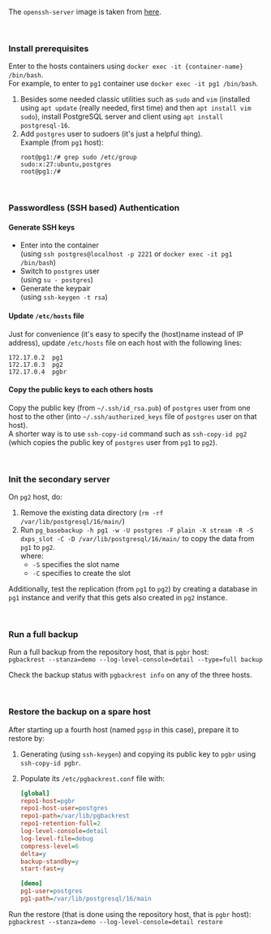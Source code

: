 The `openssh-server` image is taken from [here](https://hub.docker.com/r/linuxserver/openssh-server).

<br/>

### Install prerequisites

Enter to the hosts containers using `docker exec -it {container-name} /bin/bash`.\
For example, to enter to `pg1` container use `docker exec -it pg1 /bin/bash`.

1. Besides some needed classic utilities such as `sudo` and `vim` (installed using `apt update` (really needed, first time) and then `apt install vim sudo`), install PostgreSQL server and client using `apt install postgresql-16`.
2. Add `postgres` user to sudoers (it's just a helpful thing).\
   Example (from `pg1` host):
    ```shell
    root@pg1:/# grep sudo /etc/group
    sudo:x:27:ubuntu,postgres
    root@pg1:/#
    ```

<br/>

### Passwordless (SSH based) Authentication

#### Generate SSH keys

-   Enter into the container\
    (using `ssh postgres@localhost -p 2221` or `docker exec -it pg1 /bin/bash`)
-   Switch to `postgres` user\
    (using `su - postgres`)
-   Generate the keypair\
    (using `ssh-keygen -t rsa`)

#### Update `/etc/hosts` file

Just for convenience (it's easy to specify the (host)name instead of IP address), update `/etc/hosts` file on each host with the following lines:

```
172.17.0.2	pg1
172.17.0.3	pg2
172.17.0.4	pgbr
```

#### Copy the public keys to each others hosts

Copy the public key (from `~/.ssh/id_rsa.pub`) of `postgres` user from one host to the other (into `~/.ssh/authorized_keys` file of `postgres` user on that host).\
A shorter way is to use `ssh-copy-id` command such as `ssh-copy-id pg2` (which copies the public key of `postgres` user from `pg1` to `pg2`).

<br/>

### Init the secondary server

On `pg2` host, do:

1. Remove the existing data directory (`rm -rf /var/lib/postgresql/16/main/`)
2. Run `pg_basebackup -h pg1 -w -U postgres -F plain -X stream -R -S dxps_slot -C -D /var/lib/postgresql/16/main/` to copy the data from `pg1` to `pg2`.\
   where:
    - `-S` specifies the slot name
    - `-C` specifies to create the slot

Additionally, test the replication (from `pg1` to `pg2`) by creating a database in `pg1` instance and verify that this gets also created in `pg2` instance.

<br/>

### Run a full backup

Run a full backup from the repository host, that is `pgbr` host:\
`pgbackrest --stanza=demo --log-level-console=detail --type=full backup`

Check the backup status with `pgbackrest info` on any of the three hosts.

<br/>

### Restore the backup on a spare host

After starting up a fourth host (named `pgsp` in this case), prepare it to restore by:

1. Generating (using `ssh-keygen`) and copying its public key to `pgbr` using `ssh-copy-id pgbr`.
2. Populate its `/etc/pgbackrest.conf` file with:

    ```ini
    [global]
    repo1-host=pgbr
    repo1-host-user=postgres
    repo1-path=/var/lib/pgbackrest
    repo1-retention-full=2
    log-level-console=detail
    log-level-file=debug
    compress-level=6
    delta=y
    backup-standby=y
    start-fast=y

    [demo]
    pg1-user=postgres
    pg1-path=/var/lib/postgresql/16/main
    ```

Run the restore (that is done using the repository host, that is `pgbr` host):\
`pgbackrest --stanza=demo --log-level-console=detail restore`
